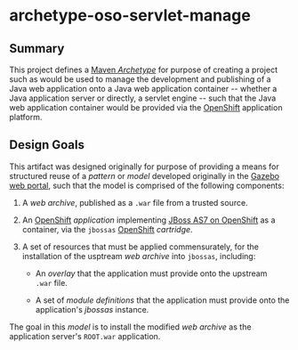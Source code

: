 archetype-oso-servlet-manage
============================

## Summary

This project defines a [Maven _Archetype_][mvn-archetypes] for purpose
of creating a project such as would be used to manage the development
and publishing of a Java web application onto a Java web application
container -- whether a Java application server or directly, a servlet
engine -- such that the Java web application container would be
provided via the [OpenShift][openshift] application platform.

## Design Goals

This artifact was designed originally for purpose of providing a means
for structured reuse of a _pattern_ or _model_ developed originally in
the [Gazebo web portal][portal-gproj], such that the model is
comprised of the following components:

1. A _web archive_, published as a `.war` file from a trusted source.

2. An [OpenShift][openshift] _application_ implementing
  [JBoss AS7 on OpenShift][as7-oso] as a container, via the `jbossas`
  [OpenShift][openshift] _cartridge_.

3. A set of resources that must be applied commensurately, for the
   installation of the usptream _web archive_ into `jbossas`,
   including:

    * An _overlay_ that the application must provide onto the upstream
   `  .war` file.

    * A set of _module definitions_ that the application must provide
      onto the application's _jbossas_ instance.

The goal in this _model_ is to install the modified _web archive_ as
the application server's `ROOT.war` application.


[mvn-archetypes]: http://maven.apache.org/guides/introduction/introduction-to-archetypes.html
[openshift]: https://www.openshift.com/
[portal-gproj]: portal-gproj.rhcloud.com
[as7-oso]: https://www.openshift.com/developers/jboss
